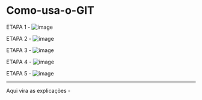 # Como-usa-o-GIT
ETAPA 1 - ![image](https://user-images.githubusercontent.com/97459786/227805699-7ae751a4-05ab-4005-8aa3-bf905e86d52d.png)


ETAPA 2 - ![image](https://user-images.githubusercontent.com/97459786/227805718-2345777f-7859-42c5-af21-e8e68660b61b.png)


ETAPA 3 - ![image](https://user-images.githubusercontent.com/97459786/227805740-0927d2af-05f3-4391-a26b-1e1e89b8cf7e.png)


ETAPA 4 - ![image](https://user-images.githubusercontent.com/97459786/227805754-185f8aa5-7d29-413c-99bd-12e64bf86dc6.png)



ETAPA 5 - ![image](https://user-images.githubusercontent.com/97459786/227805758-38bdbf34-18ef-4b7c-80d3-9ed31e0b8b48.png)

------------------------------------------------------------------------------------------------------------------------------------------------------------------------
Aqui vira as explicações -
